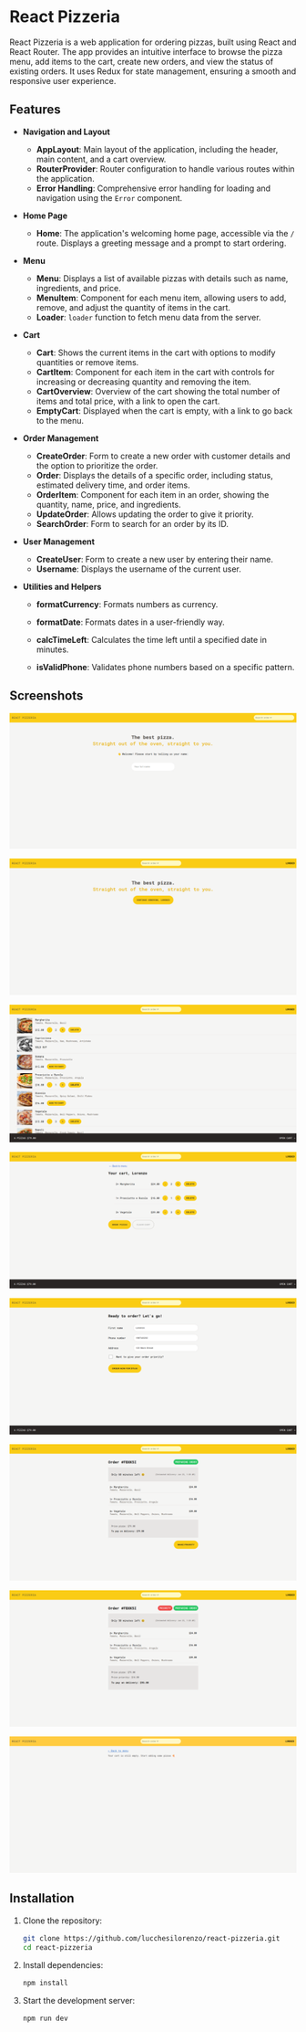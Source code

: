 # React Pizzeria

React Pizzeria is a web application for ordering pizzas, built using React and React Router. The app provides an intuitive interface to browse the pizza menu, add items to the cart, create new orders, and view the status of existing orders. It uses Redux for state management, ensuring a smooth and responsive user experience.

## Features

- **Navigation and Layout**

  - **AppLayout**: Main layout of the application, including the header, main content, and a cart overview.
  - **RouterProvider**: Router configuration to handle various routes within the application.
  - **Error Handling**: Comprehensive error handling for loading and navigation using the `Error` component.

- **Home Page**

  - **Home**: The application's welcoming home page, accessible via the `/` route. Displays a greeting message and a prompt to start ordering.

- **Menu**

  - **Menu**: Displays a list of available pizzas with details such as name, ingredients, and price.
  - **MenuItem**: Component for each menu item, allowing users to add, remove, and adjust the quantity of items in the cart.
  - **Loader**: `loader` function to fetch menu data from the server.

- **Cart**

  - **Cart**: Shows the current items in the cart with options to modify quantities or remove items.
  - **CartItem**: Component for each item in the cart with controls for increasing or decreasing quantity and removing the item.
  - **CartOverview**: Overview of the cart showing the total number of items and total price, with a link to open the cart.
  - **EmptyCart**: Displayed when the cart is empty, with a link to go back to the menu.

- **Order Management**

  - **CreateOrder**: Form to create a new order with customer details and the option to prioritize the order.
  - **Order**: Displays the details of a specific order, including status, estimated delivery time, and order items.
  - **OrderItem**: Component for each item in an order, showing the quantity, name, price, and ingredients.
  - **UpdateOrder**: Allows updating the order to give it priority.
  - **SearchOrder**: Form to search for an order by its ID.

- **User Management**

  - **CreateUser**: Form to create a new user by entering their name.
  - **Username**: Displays the username of the current user.

- **Utilities and Helpers**

  - **formatCurrency**: Formats numbers as currency.

  - **formatDate**: Formats dates in a user-friendly way.

  - **calcTimeLeft**: Calculates the time left until a specified date in minutes.

  - **isValidPhone**: Validates phone numbers based on a specific pattern.

## Screenshots

![React Pizzeria 1 Screenshot](screenshots/react-pizzeria-1.png)

![React Pizzeria 2 Screenshot](screenshots/react-pizzeria-2.png)

![React Pizzeria 3 Screenshot](screenshots/react-pizzeria-3.png)

![React Pizzeria 4 Screenshot](screenshots/react-pizzeria-4.png)

![React Pizzeria 5 Screenshot](screenshots/react-pizzeria-5.png)

![React Pizzeria 6 Screenshot](screenshots/react-pizzeria-6.png)

![React Pizzeria 7 Screenshot](screenshots/react-pizzeria-7.png)

![React Pizzeria 8 Screenshot](screenshots/react-pizzeria-8.png)

## Installation

1. Clone the repository:

   ```bash
   git clone https://github.com/lucchesilorenzo/react-pizzeria.git
   cd react-pizzeria
   ```

2. Install dependencies:

   ```bash
   npm install
   ```

3. Start the development server:
   ```bash
   npm run dev
   ```
